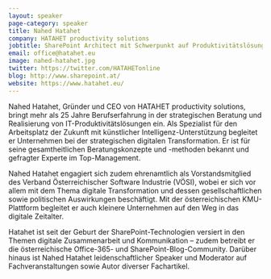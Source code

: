 ```yaml
---
layout: speaker
page-category: speaker
title: Nahed Hatahet
company: HATAHET productivity solutions
jobtitle: SharePoint Architect mit Schwerpunkt auf Produktivitätslösungen mit Office 365 und Azure
email: office@hatahet.eu
image: nahed-hatahet.jpg
twitter: https://twitter.com/HATAHETonline
blog: http://www.sharepoint.at/
website: https://www.hatahet.eu/
---
```


Nahed Hatahet, Gründer und CEO von HATAHET productivity solutions, bringt mehr als 25 Jahre Berufserfahrung in der strategischen Beratung und Realisierung von IT-Produktivitätslösungen ein. Als Spezialist für den Arbeitsplatz der Zukunft mit künstlicher Intelligenz-Unterstützung begleitet er Unternehmen bei der strategischen digitalen Transformation. Er ist für seine gesamtheitlichen Beratungskonzepte und -methoden bekannt und gefragter Experte im Top-Management.

Nahed Hatahet engagiert sich zudem ehrenamtlich als Vorstandsmitglied des Verband Österreichischer Software Industrie (VÖSI), wobei er sich vor allem mit dem Thema digitale Transformation und dessen gesellschaftlichen sowie politischen Auswirkungen beschäftigt. Mit der österreichischen KMU-Plattform begleitet er auch kleinere Unternehmen auf den Weg in das digitale Zeitalter.

Hatahet ist seit der Geburt der SharePoint-Technologien versiert in den Themen digitale Zusammenarbeit und Kommunikation – zudem betreibt er die österreichische Office-365- und SharePoint-Blog-Community. Darüber hinaus ist Nahed Hatahet leidenschaftlicher Speaker und Moderator auf Fachveranstaltungen sowie Autor diverser Fachartikel.